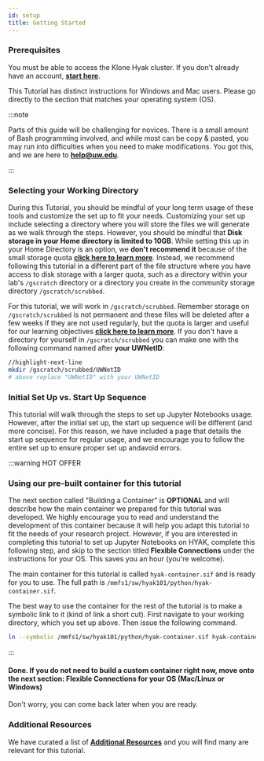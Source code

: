 ```yaml
---
id: setup
title: Getting Started
---
```


### Prerequisites

You must be able to access the Klone Hyak cluster. If you don't already have an account, [**start here**](https://hyak.uw.edu/docs/join-group).

This Tutorial has distinct instructions for Windows and Mac users. Please go directly to the section that matches your operating system (OS). 

:::note

Parts of this guide will be challenging for novices. There is a small amount of Bash programming involved, and while most can be copy & pasted, you may run into difficulties
when you need to make modifications. You got this, and we are here to **help@uw.edu**. 

:::

### Selecting your Working Directory

During this Tutorial, you should be mindful of your long term usage of these tools and customize the set up to fit your needs. Customizing your set up include selecting a directory where you will store the files we will generate as we walk through the steps. However, you should be mindful that **Disk storage in your Home directory is limited to 10GB**. While setting this up in your Home Directory is an option, we **don't recommend it** because of the small storage quota [**click here to learn more**](https://hyak.uw.edu/docs/storage/gscratch#user-home-directory). Instead, we recommend following this tutorial in a different part of the file structure where you have access to disk storage with a larger quota, such as a directory within your lab's `/gscratch` directory or a directory you create in the community storage directory `/gscratch/scrubbed`. 

For this tutorial, we will work in `/gscratch/scrubbed`. Remember storage on `/gscratch/scrubbed` is not permanent and these files will be deleted after a few weeks if they are not used regularly, but the quota is larger and useful for our learning objectives [**click here to learn more**](https://hyak.uw.edu/docs/storage/gscratch#scrubbed). If you don't have a directory for yourself in `/gscratch/scrubbed` you can make one with the following command named after **your UWNetID**: 

```bash
//highlight-next-line
mkdir /gscratch/scrubbed/UWNetID
# above replace "UWNetID" with your UWNetID
```

### Initial Set Up vs. Start Up Sequence

This tutorial will walk through the steps to set up Jupyter Notebooks usage. However, after the initial set up, the start up sequence will be different (and more concise). For this reason, we have included a page that details the start up sequence for regular usage, and we encourage you to follow the entire set up to ensure proper set up andavoid errors.

:::warning HOT OFFER
### Using our pre-built container for this tutorial

The next section called "Building a Container" is **OPTIONAL** and will describe how the main container we prepared for this tutorial was developed. We highly encourage you to read and understand the development of this container because it will help you adapt this tutorial to fit the needs of your research project. However, if you are interested in completing this tutorial to set up Jupyter Notebooks on HYAK, complete this following step, and skip to the section titled **Flexible Connections** under the instructions for your OS. This saves you an hour (you're welcome).

The main container for this tutorial is called `hyak-container.sif` and is ready for you to use. The full path is `/mmfs1/sw/hyak101/python/hyak-container.sif`.

The best way to use the container for the rest of the tutorial is to make a symbolic link to it (kind of link a short cut). First navigate to your working directory, which you set up above. Then issue the following command. 
```bash
ln --symbolic /mmfs1/sw/hyak101/python/hyak-container.sif hyak-container.sif
```
:::

#### Done. If you do not need to build a custom container right now, move onto the next section: Flexible Connections for your OS (Mac/Linux or Windows)
Don't worry, you can come back later when you are ready. 

### Additional Resources

We have curated a list of [**Additional Resources**](https://hyak.uw.edu/docs/resources) and you will find many are relevant for this tutorial. 